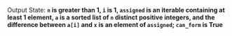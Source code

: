 Output State: **`n` is greater than 1, `i` is 1, `assigned` is an iterable containing at least 1 element, `a` is a sorted list of `n` distinct positive integers, and the difference between `a[i]` and `x` is an element of `assigned`; `can_form` is True**